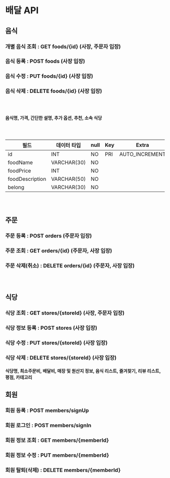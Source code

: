 # 배달 API

## 음식<br/>
### 개별 음식 조회 : GET foods/{id} (사장, 주문자 입장) <br/>
### 음식 등록 : POST foods (사장 입장) <br/>
### 음식 수정 : PUT foods/{id} (사장 입장) <br/>
### 음식 삭제 : DELETE foods/{id} (사장 입장) <br/>
### </br>
#### 음식명, 가격, 간단한 설명, 추가 옵션, 추천, 소속 식당

### </br>

| 필드            | 데이터 타입    |null |Key| Extra          |
|-----------------|-------------|----|---|----------------|
| id              | INT         | NO |PRI| AUTO_INCREMENT |
| foodName        | VARCHAR(30) | NO |
| foodPrice       | INT         | NO |
| foodDescription | VARCHAR(50) | NO |
| belong          | VARCHAR(30) | NO |

[//]: # (### 음식 DB)

[//]: # (#### id INT PRIMARY KEY AUTO_INCREMENT)

[//]: # (#### foodName VARCHAR&#40;30&#41; NOT NULL,)

[//]: # (#### foodPrice INT NOT NULL,)

[//]: # (#### foodDescription VARCHAR&#40;50&#41; NOT NULL,)

[//]: # (#### belong VARCHAR&#40;30&#41; NOT NULL)

### </br>

## 주문 <br/>
### 주문 등록 : POST orders (주문자 입장) <br/>
### 주문 조회 : GET orders/{id} (주문자, 사장 입장) </br>
### 주문 삭제(취소) : DELETE orders/{id} (주문자, 사장 입장)<br/>

### </br>

## 식당 <br/>
### 식당 조회 : GET stores/{storeId} (사장, 주문자 입장) <br/>
### 식당 정보 등록 : POST stores (사장 입장) <br/>
### 식당 수정 : PUT stores/{storeId} (사장 입장) <br/>
### 식당 삭제 : DELETE stores/{storeId} (사장 입장) <br/>
#### 식당명, 최소주문비, 배달비, 매장 및 원산지 정보, 음식 리스트, 즐겨찾기, 리뷰 리스트, 평점, 카테고리 <br/>


## 회원 <br/>
### 회원 등록 : POST members/signUp
### 회원 로그인 : POST members/signIn
### 회원 정보 조회 : GET members/{memberId}
### 회원 정보 수정 : PUT members/{memberId}
### 회원 탈퇴(삭제) : DELETE members/{memberId}

[//]: # (## 주문 중계 <br/>)

[//]: # (### 주문 상태 &#40;접수중 / 주문 수락 or 거절 / 배달중 / 배달 완료&#41; 등록 &#40;사장 입장&#41; <br/>)

[//]: # (### 주문 상태 &#40;접수중 / 주문 수락 or 거절 / 배달중 / 배달 완료&#41; 조회 &#40;주문자, 사장 입장&#41; <br/>)

[//]: # (## 리뷰 <br/>)

[//]: # (### 리뷰 및 별점 조회 &#40;사장, 주문자 입장&#41; <br/>)

[//]: # (### 리뷰 및 별점 등록 / 수정 / 삭제 &#40;주문자 입장&#41; <br/>)


[//]: # (## 결제 <br/>)

